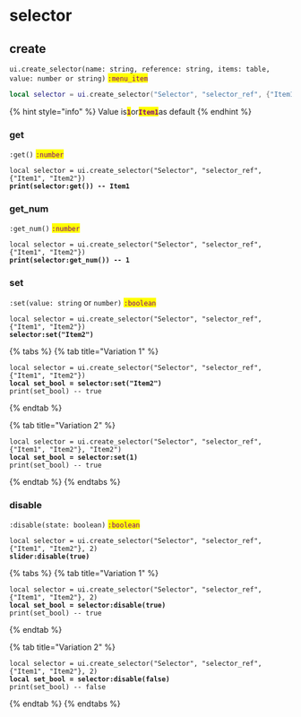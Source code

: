 # selector

## create

`ui.create_selector(name: string, reference: string, items: table, value: number or string)` <mark style="color:purple;">`:menu_item`</mark>

```lua
local selector = ui.create_selector("Selector", "selector_ref", {"Item1", "Item2"})
```

{% hint style="info" %}
Value is<mark style="color:purple;">**`1`**</mark>or<mark style="color:purple;">**`Item1`**</mark>as default
{% endhint %}

### get

`:get()` <mark style="color:purple;">`:number`</mark>

<pre class="language-lua"><code class="lang-lua">local selector = ui.create_selector("Selector", "selector_ref", {"Item1", "Item2"})
<strong>print(selector:get()) -- Item1
</strong></code></pre>

### get\_num

`:get_num()` <mark style="color:purple;">`:number`</mark>

<pre class="language-lua"><code class="lang-lua">local selector = ui.create_selector("Selector", "selector_ref", {"Item1", "Item2"})
<strong>print(selector:get_num()) -- 1
</strong></code></pre>

### set

`:set(value: string` or `number)` <mark style="color:purple;">`:boolean`</mark>

<pre class="language-lua"><code class="lang-lua">local selector = ui.create_selector("Selector", "selector_ref", {"Item1", "Item2"})
<strong>selector:set("Item2")
</strong></code></pre>

{% tabs %}
{% tab title="Variation 1" %}
<pre class="language-lua"><code class="lang-lua">local selector = ui.create_selector("Selector", "selector_ref", {"Item1", "Item2"})
<strong>local set_bool = selector:set("Item2")
</strong>print(set_bool) -- true
</code></pre>
{% endtab %}

{% tab title="Variation 2" %}
<pre class="language-lua"><code class="lang-lua">local selector = ui.create_selector("Selector", "selector_ref", {"Item1", "Item2"}, "Item2")
<strong>local set_bool = selector:set(1)
</strong>print(set_bool) -- true
</code></pre>
{% endtab %}
{% endtabs %}

### disable

`:disable(state: boolean)` <mark style="color:purple;">`:boolean`</mark>

<pre class="language-lua"><code class="lang-lua">local selector = ui.create_selector("Selector", "selector_ref", {"Item1", "Item2"}, 2)
<strong>slider:disable(true)
</strong></code></pre>

{% tabs %}
{% tab title="Variation 1" %}
<pre class="language-lua"><code class="lang-lua">local selector = ui.create_selector("Selector", "selector_ref", {"Item1", "Item2"}, 2)
<strong>local set_bool = selector:disable(true)
</strong>print(set_bool) -- true
</code></pre>
{% endtab %}

{% tab title="Variation 2" %}
<pre class="language-lua"><code class="lang-lua">local selector = ui.create_selector("Selector", "selector_ref", {"Item1", "Item2"}, 2)
<strong>local set_bool = selector:disable(false)
</strong>print(set_bool) -- false
</code></pre>
{% endtab %}
{% endtabs %}
